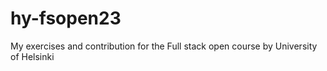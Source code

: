 # hy-fsopen23
My exercises and contribution for the Full stack open course by University of Helsinki
